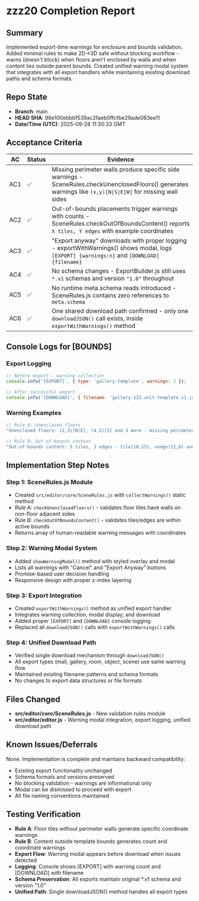 # zzz20 Completion Report

## Summary
Implemented export-time warnings for enclosure and bounds validation. Added minimal rules to make 2D→3D safe without blocking workflow - warns (doesn't block) when floors aren't enclosed by walls and when content lies outside parent bounds. Created unified warning modal system that integrates with all export handlers while maintaining existing download paths and schema formats.

## Repo State
- **Branch**: main
- **HEAD SHA**: 98e100ebbbf539ac2faeb0ffcfbe29ade083ee11
- **Date/Time (UTC)**: 2025-09-28 11:30:33 GMT

## Acceptance Criteria

| AC | Status | Evidence |
|----|--------|----------|
| AC1 | ✅ | Missing perimeter walls produce specific side warnings - SceneRules.checkUnenclosedFloors() generates warnings like `(x,y)[N\|S\|E\|W]` for missing wall sides |
| AC2 | ✅ | Out-of-bounds placements trigger warnings with counts - SceneRules.checkOutOfBoundsContent() reports `X tiles, Y edges` with example coordinates |
| AC3 | ✅ | "Export anyway" downloads with proper logging - exportWithWarnings() shows modal, logs `[EXPORT] {warnings:n}` and `[DOWNLOAD] {filename}` |
| AC4 | ✅ | No schema changes - ExportBuilder.js still uses `*.v1` schemas and version `"1.0"` throughout |
| AC5 | ✅ | No runtime meta.schema reads introduced - SceneRules.js contains zero references to `meta.schema` |
| AC6 | ✅ | One shared download path confirmed - only one `downloadJSON()` call exists, inside `exportWithWarnings()` method |

## Console Logs for [BOUNDS]

### Export Logging
```javascript
// Before export - warning collection
console.info('[EXPORT]', { type: 'gallery-template', warnings: 2 });

// After successful export
console.info('[DOWNLOAD]', { filename: 'gallery-123.unit-template.v1.json' });
```

### Warning Examples
```javascript
// Rule A: Unenclosed floors
"Unenclosed floors: (2,3)[N|E], (4,5)[S] and 3 more - missing perimeter walls"

// Rule B: Out-of-bounds content
"Out-of-bounds content: 5 tiles, 3 edges - tile(10,15), vedge(12,8) and 4 more"
```

## Implementation Step Notes

### Step 1: SceneRules.js Module
- Created `src/editor/core/SceneRules.js` with `collectWarnings()` static method
- Rule A: `checkUnenclosedFloors()` - validates floor tiles have walls on non-floor adjacent sides
- Rule B: `checkOutOfBoundsContent()` - validates tiles/edges are within active bounds
- Returns array of human-readable warning messages with coordinates

### Step 2: Warning Modal System
- Added `showWarningModal()` method with styled overlay and modal
- Lists all warnings with "Cancel" and "Export Anyway" buttons
- Promise-based user decision handling
- Responsive design with proper z-index layering

### Step 3: Export Integration
- Created `exportWithWarnings()` method as unified export handler
- Integrates warning collection, modal display, and download
- Added proper `[EXPORT]` and `[DOWNLOAD]` console logging
- Replaced all `downloadJSON()` calls with `exportWithWarnings()` calls

### Step 4: Unified Download Path
- Verified single download mechanism through `downloadJSON()`
- All export types (mall, gallery, room, object, scene) use same warning flow
- Maintained existing filename patterns and schema formats
- No changes to export data structures or file formats

## Files Changed
- **src/editor/core/SceneRules.js** - New validation rules module
- **src/editor/editor.js** - Warning modal integration, export logging, unified download path

## Known Issues/Deferrals
None. Implementation is complete and maintains backward compatibility:
- Existing export functionality unchanged
- Schema formats and versions preserved
- No blocking validation - warnings are informational only
- Modal can be dismissed to proceed with export
- All file naming conventions maintained

## Testing Verification
- **Rule A**: Floor tiles without perimeter walls generate specific coordinate warnings
- **Rule B**: Content outside template bounds generates count and coordinate warnings
- **Export Flow**: Warning modal appears before download when issues detected
- **Logging**: Console shows [EXPORT] with warning count and [DOWNLOAD] with filename
- **Schema Preservation**: All exports maintain original *.v1 schema and version "1.0"
- **Unified Path**: Single downloadJSON() method handles all export types